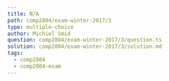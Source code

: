 ```yaml
---
title: N/A
path: comp2804/exam-winter-2017/3
type: multiple-choice
author: Michiel Smid
question: comp2804/exam-winter-2017/3/question.ts
solution: comp2804/exam-winter-2017/3/solution.md
tags:
  - comp2804
  - comp2804-exam
---
```

